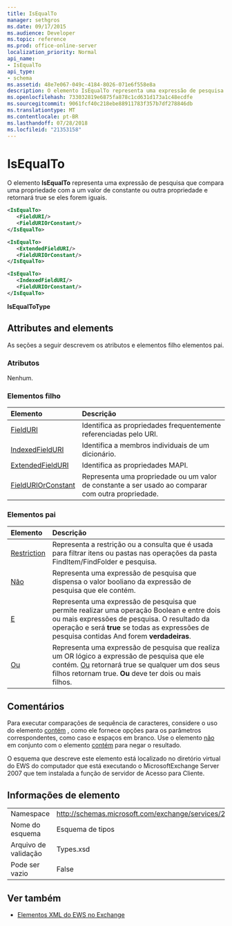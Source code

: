 ```yaml
---
title: IsEqualTo
manager: sethgros
ms.date: 09/17/2015
ms.audience: Developer
ms.topic: reference
ms.prod: office-online-server
localization_priority: Normal
api_name:
- IsEqualTo
api_type:
- schema
ms.assetid: 48e7e067-049c-4184-8026-071e6f558e8a
description: O elemento IsEqualTo representa uma expressão de pesquisa que compara uma propriedade com a um valor de constante ou outra propriedade e retornará true se eles forem iguais.
ms.openlocfilehash: 733032819e6875fa878c1cd631d173a1c48ecdfe
ms.sourcegitcommit: 9061fcf40c218ebe88911783f357b7df278846db
ms.translationtype: MT
ms.contentlocale: pt-BR
ms.lasthandoff: 07/28/2018
ms.locfileid: "21353158"
---
```

# <a name="isequalto"></a>IsEqualTo

O elemento **IsEqualTo** representa uma expressão de pesquisa que compara uma propriedade com a um valor de constante ou outra propriedade e retornará true se eles forem iguais. 
  
```xml
<IsEqualTo>
   <FieldURI/>
   <FieldURIOrConstant/>
</IsEqualTo>
```

```xml
<IsEqualTo>
   <ExtendedFieldURI/>
   <FieldURIOrConstant/>
</IsEqualTo>
```

```xml
<IsEqualTo>
   <IndexedFieldURI/> 
   <FieldURIOrConstant/>
</IsEqualTo>
```

**IsEqualToType**

## <a name="attributes-and-elements"></a>Attributes and elements

As seções a seguir descrevem os atributos e elementos filho elementos pai.
  
### <a name="attributes"></a>Atributos

Nenhum.
  
### <a name="child-elements"></a>Elementos filho

|**Elemento**|**Descrição**|
|:-----|:-----|
|[FieldURI](fielduri.md) <br/> |Identifica as propriedades frequentemente referenciadas pelo URI.  <br/> |
|[IndexedFieldURI](indexedfielduri.md) <br/> |Identifica a membros individuais de um dicionário.  <br/> |
|[ExtendedFieldURI](extendedfielduri.md) <br/> |Identifica as propriedades MAPI.  <br/> |
|[FieldURIOrConstant](fielduriorconstant.md) <br/> |Representa uma propriedade ou um valor de constante a ser usado ao comparar com outra propriedade.  <br/> |
   
### <a name="parent-elements"></a>Elementos pai

|**Elemento**|**Descrição**|
|:-----|:-----|
|[Restriction](restriction.md) <br/> |Representa a restrição ou a consulta que é usada para filtrar itens ou pastas nas operações da pasta FindItem/FindFolder e pesquisa.  <br/> |
|[Não](not.md) <br/> |Representa uma expressão de pesquisa que dispensa o valor booliano da expressão de pesquisa que ele contém.  <br/> |
|[E](and.md) <br/> |Representa uma expressão de pesquisa que permite realizar uma operação Boolean e entre dois ou mais expressões de pesquisa. O resultado da operação e será **true** se todas as expressões de pesquisa contidas And forem **verdadeiras**.  <br/> |
|[Ou](or.md) <br/> |Representa uma expressão de pesquisa que realiza um OR lógico a expressão de pesquisa que ele contém. [Ou](or.md) retornará true se qualquer um dos seus filhos retornam true. **Ou** deve ter dois ou mais filhos.  <br/> |
   
## <a name="remarks"></a>Comentários

Para executar comparações de sequência de caracteres, considere o uso do elemento [contém](contains.md) , como ele fornece opções para os parâmetros correspondentes, como caso e espaços em branco. Use o elemento [não](not.md) em conjunto com o elemento [contém](contains.md) para negar o resultado. 
  
O esquema que descreve este elemento está localizado no diretório virtual do EWS do computador que está executando o MicrosoftExchange Server 2007 que tem instalada a função de servidor de Acesso para Cliente.
  
## <a name="element-information"></a>Informações de elemento

|||
|:-----|:-----|
|Namespace  <br/> |http://schemas.microsoft.com/exchange/services/2006/types  <br/> |
|Nome do esquema  <br/> |Esquema de tipos  <br/> |
|Arquivo de validação  <br/> |Types.xsd  <br/> |
|Pode ser vazio  <br/> |False  <br/> |
   
## <a name="see-also"></a>Ver também

- [Elementos XML do EWS no Exchange](ews-xml-elements-in-exchange.md)

